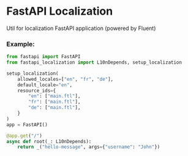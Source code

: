 # FastAPI Localization

Util for localization FastAPI application (powered by Fluent)

### Example:

```python
from fastapi import FastAPI
from fastapi_localization import L10nDepends, setup_localization

setup_localization(
    allowed_locales=["en", "fr", "de"],
    default_locale="en",
    resource_ids={
        "en": ["main.ftl"],
        "fr": ["main.ftl"],
        "de": ["main.ftl"],
    }
)
app = FastAPI()

@app.get("/")
async def root(_: L10nDepends):
    return _("hello-message", args={"username": "John"})
```
